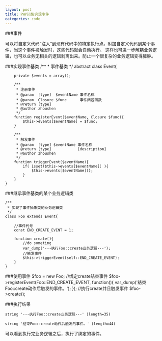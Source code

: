 ```yaml
---
layout: post
title: PHP闭包实现事件
categories: code
---
```



###事件

可以将自定义代码“注入”到现有代码中的特定执行点。附加自定义代码到某个事件，当这个事件被触发时，这些代码就会自动执行。 这样也可进一步解耦业务逻辑，也可以业务无相关的逻辑剥离出来。防止一个很复杂的业务逻辑变得臃肿。

###实现事件基类
    /**
	 * 事件基类
	 */
	abstract class Event{
	
		private $events = array();
	
		/**
		 * 注册事件
		 * @param  [type]  $eventName 事件名称
		 * @param  Closure $func      事件闭包函数
		 * @return [type]             
		 * @author zhoushen
		 */
		function registerEvent($eventName, Closure $func){
			$this->events[$eventName] = $func;
		}
	
		/**
		 * 触发事件
		 * @param  [type] $eventName 事件名称
		 * @return [type]            [description]
		 * @author zhoushen
		 */
		function triggerEvent($eventName){
			if( isset($this->events[$eventName]) ){
				$this->events[$eventName]();
			}
		}
	}

###继承事件基类的某个业务逻辑类

	/**
	 * 实现了事件抽象类的业务逻辑类
	 */
	class Foo extends Event{

		//事件代号
		const END_CREATE_EVENT = 1;

		function create(){
			//do someting
			var_dump('---执行Foo::create业务逻辑---');
			//触发事件
			$this->triggerEvent(self::END_CREATE_EVENT);
		}
	}

###使用事件
	$foo = new Foo;
	//绑定create结束事件
	$foo->registerEvent(Foo::END_CREATE_EVENT, function(){
			var_dump('结束Foo::create动作后触发的事件。');
		});
	//执行create并且触发事件
	$foo->create();

###执行结果

	string '---执行Foo::create业务逻辑---' (length=35)

	string '结束Foo::create动作后触发的事件。' (length=44)

可以看到执行完业务逻辑之后，执行了绑定的事件。